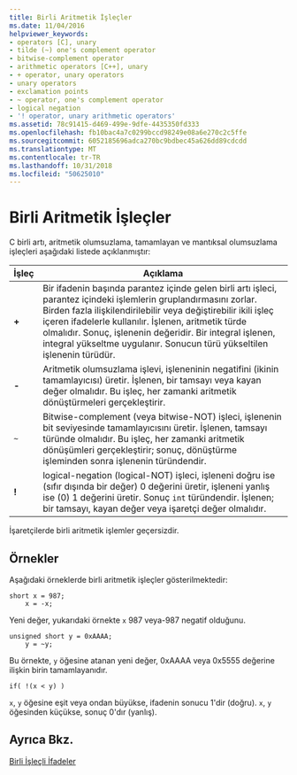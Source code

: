 ```yaml
---
title: Birli Aritmetik İşleçler
ms.date: 11/04/2016
helpviewer_keywords:
- operators [C], unary
- tilde (~) one's complement operator
- bitwise-complement operator
- arithmetic operators [C++], unary
- + operator, unary operators
- unary operators
- exclamation points
- ~ operator, one's complement operator
- logical negation
- '! operator, unary arithmetic operators'
ms.assetid: 78c91415-d469-499e-9dfe-4435350fd333
ms.openlocfilehash: fb10bac4a7c0299bccd98249e08a6e270c2c5ffe
ms.sourcegitcommit: 6052185696adca270bc9bdbec45a626dd89cdcdd
ms.translationtype: MT
ms.contentlocale: tr-TR
ms.lasthandoff: 10/31/2018
ms.locfileid: "50625010"
---
```

# <a name="unary-arithmetic-operators"></a>Birli Aritmetik İşleçler

C birli artı, aritmetik olumsuzlama, tamamlayan ve mantıksal olumsuzlama işleçleri aşağıdaki listede açıklanmıştır:

|İşleç|Açıklama|
|--------------|-----------------|
|**+**|Bir ifadenin başında parantez içinde gelen birli artı işleci, parantez içindeki işlemlerin gruplandırmasını zorlar. Birden fazla ilişkilendirilebilir veya değiştirebilir ikili işleç içeren ifadelerle kullanılır. İşlenen, aritmetik türde olmalıdır. Sonuç, işlenenin değeridir. Bir integral işlenen, integral yükseltme uygulanır. Sonucun türü yükseltilen işlenenin türüdür.|
|**-**|Aritmetik olumsuzlama işlevi, işleneninin negatifini (ikinin tamamlayıcısı) üretir. İşlenen, bir tamsayı veya kayan değer olmalıdır. Bu işleç, her zamanki aritmetik dönüştürmeleri gerçekleştirir.|
|`~`|Bitwise-complement (veya bitwise-NOT) işleci, işlenenin bit seviyesinde tamamlayıcısını üretir. İşlenen, tamsayı türünde olmalıdır. Bu işleç, her zamanki aritmetik dönüşümleri gerçekleştirir; sonuç, dönüştürme işleminden sonra işlenenin türündendir.|
|**\!**|logical-negation (logical-NOT) işleci, işleneni doğru ise (sıfır dışında bir değer) 0 değerini üretir, işleneni yanlış ise (0) 1 değerini üretir. Sonuç `int` türündendir. İşlenen; bir tamsayı, kayan değer veya işaretçi değer olmalıdır.|

İşaretçilerde birli aritmetik işlemler geçersizdir.

## <a name="examples"></a>Örnekler

Aşağıdaki örneklerde birli aritmetik işleçler gösterilmektedir:

```
short x = 987;
    x = -x;
```

Yeni değer, yukarıdaki örnekte `x` 987 veya-987 negatif olduğunu.

```
unsigned short y = 0xAAAA;
    y = ~y;
```

Bu örnekte, `y` öğesine atanan yeni değer, 0xAAAA veya 0x5555 değerine ilişkin birin tamamlayanıdır.

```
if( !(x < y) )
```

`x`, `y` öğesine eşit veya ondan büyükse, ifadenin sonucu 1'dir (doğru). `x`, `y` öğesinden küçükse, sonuç 0'dır (yanlış).

## <a name="see-also"></a>Ayrıca Bkz.

[Birli İşleçli İfadeler](../cpp/expressions-with-unary-operators.md)